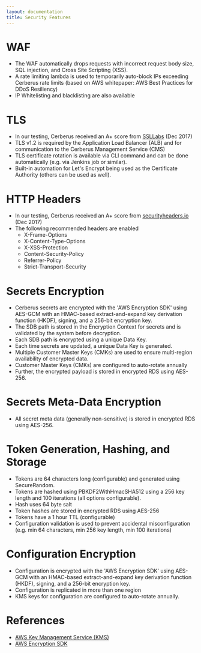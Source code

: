 ```yaml
---
layout: documentation
title: Security Features
---
```


# WAF

* The WAF automatically drops requests with incorrect request body size, SQL injection, and Cross Site Scripting (XSS).
* A rate limiting lambda is used to temporarily auto-block IPs exceeding Cerberus rate limits (based on AWS whitepaper: AWS Best Practices for DDoS Resiliency)
* IP Whitelisting and blacklisting are also available

# TLS

* In our testing, Cerberus received an A+ score from [SSLLabs](https://www.ssllabs.com/) (Dec 2017)
* TLS v1.2 is required by the Application Load Balancer (ALB) and for communication to the Cerberus Management Service (CMS)
* TLS certificate rotation is available via CLI command and can be done automatically (e.g. via Jenkins job or similar).
* Built-in automation for Let's Encrypt being used as the Certificate Authority (others can be used as well).

# HTTP Headers

* In our testing, Cerberus received an A+ score from [securityheaders.io](https://securityheaders.io) (Dec 2017)
* The following recommended headers are enabled
  * X-Frame-Options
  * X-Content-Type-Options
  * X-XSS-Protection
  * Content-Security-Policy
  * Referrer-Policy
  * Strict-Transport-Security

# Secrets Encryption

* Cerberus secrets are encrypted with the 'AWS Encryption SDK' using AES-GCM with an HMAC-based extract-and-expand key derivation function (HKDF), signing, and a 256-bit encryption key.
* The SDB path is stored in the Encryption Context for secrets and is validated by the system before decryption.
* Each SDB path is encrypted using a unique Data Key.
* Each time secrets are updated, a unique Data Key is generated.
* Multiple Customer Master Keys (CMKs) are used to ensure multi-region availability of encrypted data.
* Customer Master Keys (CMKs) are configured to auto-rotate annually
* Further, the encrypted payload is stored in encrypted RDS using AES-256.

# Secrets Meta-Data Encryption

* All secret meta data (generally non-sensitive) is stored in encrypted RDS using AES-256.

# Token Generation, Hashing, and Storage

* Tokens are 64 characters long (configurable) and generated using SecureRandom.
* Tokens are hashed using PBKDF2WithHmacSHA512 using a 256 key length and 100 iterations (all options configurable).
* Hash uses 64 byte salt
* Token hashes are stored in encrypted RDS using AES-256
* Tokens have a 1 hour TTL (configurable)
* Configuration validation is used to prevent accidental misconfiguration (e.g. min 64 characters, min 256 key length, min 100 iterations)

# Configuration Encryption

* Configuration is encrypted with the 'AWS Encryption SDK' using AES-GCM with an HMAC-based extract-and-expand key derivation function (HKDF), signing, and a 256-bit encryption key.
* Configuration is replicated in more than one region
* KMS keys for configuration are configured to auto-rotate annually.

# References

*  <a target="_blank" onclick="trackOutboundLink('https://aws.amazon.com/kms/')" href="https://aws.amazon.com/kms/">AWS Key Management Service (KMS)</a>
*  <a target="_blank" onclick="trackOutboundLink('https://docs.aws.amazon.com/encryption-sdk/latest/developer-guide/introduction.html')" href="https://docs.aws.amazon.com/encryption-sdk/latest/developer-guide/introduction.html">AWS Encryption SDK</a>